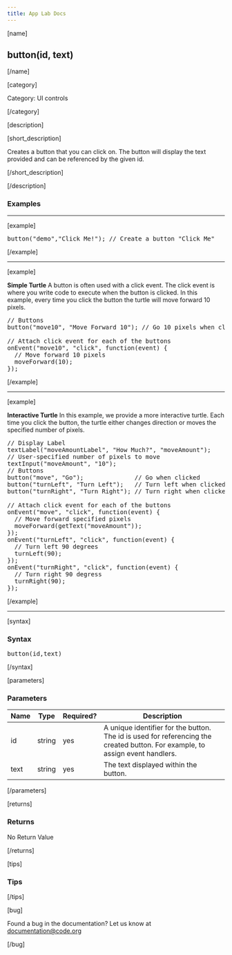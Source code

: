 ```yaml
---
title: App Lab Docs
---
```


[name]

## button(id, text)

[/name]


[category]

Category: UI controls

[/category]

[description]

[short_description]

Creates a button that you can click on. The button will display the text provided and can be referenced by the given id.

[/short_description]

[/description]

### Examples
____________________________________________________

[example]

<pre>
button("demo","Click Me!"); // Create a button "Click Me"
</pre>

[/example]

____________________________________________________

[example]

**Simple Turtle**
A button is often used with a click event. The click event is where you write code to execute when the button is clicked.
In this example, every time you click the button the turtle will move forward 10 pixels.

<pre>
// Buttons
button("move10", "Move Forward 10"); // Go 10 pixels when clicked

// Attach click event for each of the buttons
onEvent("move10", "click", function(event) {
  // Move forward 10 pixels
  moveForward(10);
});
</pre>

[/example]
____________________________________________________


[example]

**Interactive Turtle**
In this example, we provide a more interactive turtle. Each time you click the button, the turtle either changes direction or moves the specified number of pixels.

<pre>
// Display Label
textLabel("moveAmountLabel", "How Much?", "moveAmount");
// User-specified number of pixels to move
textInput("moveAmount", "10");
// Buttons
button("move", "Go");              // Go when clicked
button("turnLeft", "Turn Left");   // Turn left when clicked
button("turnRight", "Turn Right"); // Turn right when clicked

// Attach click event for each of the buttons
onEvent("move", "click", function(event) {
  // Move forward specified pixels
  moveForward(getText("moveAmount"));
});
onEvent("turnLeft", "click", function(event) {
  // Turn left 90 degrees
  turnLeft(90);
});
onEvent("turnRight", "click", function(event) {
  // Turn right 90 degress
  turnRight(90);
});
</pre>

[/example]

____________________________________________________

[syntax]

### Syntax
<pre>
button(id,text)
</pre>

[/syntax]


[parameters]

### Parameters

| Name  | Type | Required? | Description |
|-----------------|------|-----------|-------------|
| id | string | yes | A unique identifier for the button. The id is used for referencing the created button. For example, to assign event handlers. |
| text | string | yes | The text displayed within the button. |
[/parameters]

[returns]

### Returns
No Return Value

[/returns]

[tips]

### Tips

[/tips]

[bug]

Found a bug in the documentation? Let us know at documentation@code.org

[/bug]

